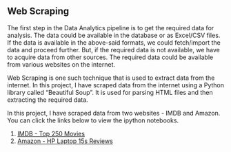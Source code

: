 ## Web Scraping

The first step in the Data Analytics pipeline is to get the required data for analysis. The data could be available in the database or as Excel/CSV files. If the data is available in the above-said formats, we could fetch/import the data and proceed further. But, if the required data is not available, we have to acquire data from other sources. The required data could be available from various websites on the internet.   

Web Scraping is one such technique that is used to extract data from the internet. In this project, I have scraped data from the internet using a Python library called “Beautiful Soup”. It is used for parsing HTML files and then extracting the required data.

In this project, I have scraped data from two websites - IMDB and Amazon. You can click the links below to view the ipython notebooks.

1) [IMDB - Top 250 Movies](https://github.com/rakeshbangla41/python_projects/blob/main/web_scraping/web_scraping_imdb_top_ranked_movies.ipynb)
2) [Amazon - HP Laptop 15s Reviews](https://github.com/rakeshbangla41/python_projects/blob/main/web_scraping/web_scraping_amazon_reviews.ipynb)



